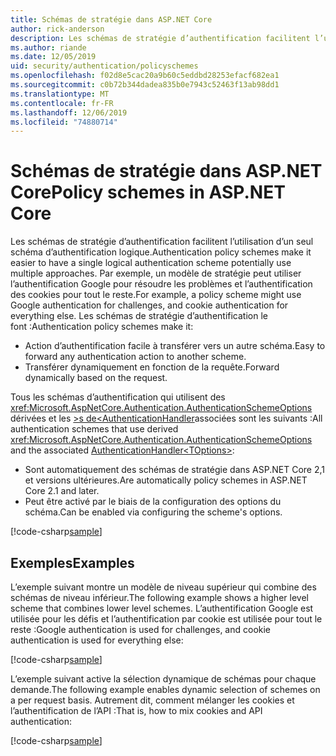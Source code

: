 ```yaml
---
title: Schémas de stratégie dans ASP.NET Core
author: rick-anderson
description: Les schémas de stratégie d’authentification facilitent l’utilisation d’un seul schéma d’authentification logique.
ms.author: riande
ms.date: 12/05/2019
uid: security/authentication/policyschemes
ms.openlocfilehash: f02d8e5cac20a9b60c5eddbd28253efacf682ea1
ms.sourcegitcommit: c0b72b344dadea835b0e7943c52463f13ab98dd1
ms.translationtype: MT
ms.contentlocale: fr-FR
ms.lasthandoff: 12/06/2019
ms.locfileid: "74880714"
---
```

# <a name="policy-schemes-in-aspnet-core"></a><span data-ttu-id="58047-103">Schémas de stratégie dans ASP.NET Core</span><span class="sxs-lookup"><span data-stu-id="58047-103">Policy schemes in ASP.NET Core</span></span>

<span data-ttu-id="58047-104">Les schémas de stratégie d’authentification facilitent l’utilisation d’un seul schéma d’authentification logique.</span><span class="sxs-lookup"><span data-stu-id="58047-104">Authentication policy schemes make it easier to have a single logical authentication scheme potentially use multiple approaches.</span></span> <span data-ttu-id="58047-105">Par exemple, un modèle de stratégie peut utiliser l’authentification Google pour résoudre les problèmes et l’authentification des cookies pour tout le reste.</span><span class="sxs-lookup"><span data-stu-id="58047-105">For example, a policy scheme might use Google authentication for challenges, and cookie authentication for everything else.</span></span> <span data-ttu-id="58047-106">Les schémas de stratégie d’authentification le font :</span><span class="sxs-lookup"><span data-stu-id="58047-106">Authentication policy schemes make it:</span></span>

* <span data-ttu-id="58047-107">Action d’authentification facile à transférer vers un autre schéma.</span><span class="sxs-lookup"><span data-stu-id="58047-107">Easy to forward any authentication action to another scheme.</span></span>
* <span data-ttu-id="58047-108">Transférer dynamiquement en fonction de la requête.</span><span class="sxs-lookup"><span data-stu-id="58047-108">Forward dynamically based on the request.</span></span>

<span data-ttu-id="58047-109">Tous les schémas d’authentification qui utilisent des <xref:Microsoft.AspNetCore.Authentication.AuthenticationSchemeOptions> dérivées et les [>s de\<AuthenticationHandler](/dotnet/api/microsoft.aspnetcore.authentication.authenticationhandler-1)associées sont les suivants :</span><span class="sxs-lookup"><span data-stu-id="58047-109">All authentication schemes that use derived <xref:Microsoft.AspNetCore.Authentication.AuthenticationSchemeOptions> and the associated [AuthenticationHandler\<TOptions>](/dotnet/api/microsoft.aspnetcore.authentication.authenticationhandler-1):</span></span>

* <span data-ttu-id="58047-110">Sont automatiquement des schémas de stratégie dans ASP.NET Core 2,1 et versions ultérieures.</span><span class="sxs-lookup"><span data-stu-id="58047-110">Are automatically policy schemes in ASP.NET Core 2.1 and later.</span></span>
* <span data-ttu-id="58047-111">Peut être activé par le biais de la configuration des options du schéma.</span><span class="sxs-lookup"><span data-stu-id="58047-111">Can be enabled via configuring the scheme's options.</span></span>

[!code-csharp[sample](policyschemes/samples/AuthenticationSchemeOptions.cs?name=snippet)]

## <a name="examples"></a><span data-ttu-id="58047-112">Exemples</span><span class="sxs-lookup"><span data-stu-id="58047-112">Examples</span></span>

<span data-ttu-id="58047-113">L’exemple suivant montre un modèle de niveau supérieur qui combine des schémas de niveau inférieur.</span><span class="sxs-lookup"><span data-stu-id="58047-113">The following example shows a higher level scheme that combines lower level schemes.</span></span> <span data-ttu-id="58047-114">L’authentification Google est utilisée pour les défis et l’authentification par cookie est utilisée pour tout le reste :</span><span class="sxs-lookup"><span data-stu-id="58047-114">Google authentication is used for challenges, and cookie authentication is used for everything else:</span></span>

[!code-csharp[sample](policyschemes/samples/Startup.cs?name=snippet1)]

<span data-ttu-id="58047-115">L’exemple suivant active la sélection dynamique de schémas pour chaque demande.</span><span class="sxs-lookup"><span data-stu-id="58047-115">The following example enables dynamic selection of schemes on a per request basis.</span></span> <span data-ttu-id="58047-116">Autrement dit, comment mélanger les cookies et l’authentification de l’API :</span><span class="sxs-lookup"><span data-stu-id="58047-116">That is, how to mix cookies and API authentication:</span></span>

 <!-- REVIEW, missing If set in public Func<HttpContext, string> ForwardDefaultSelector -->

[!code-csharp[sample](policyschemes/samples/Startup.cs?name=snippet2)]
